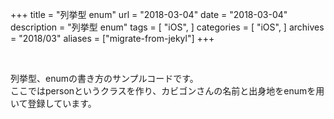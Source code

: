 +++
title = "列挙型 enum"
url = "2018-03-04"
date = "2018-03-04"
description = "列挙型 enum"
tags = [
    "iOS",
]
categories = [
    "iOS",
]
archives = "2018/03"
aliases = ["migrate-from-jekyl"]
+++

<br>

列挙型、enumの書き方のサンプルコードです。  
ここではpersonというクラスを作り、カビゴンさんの名前と出身地をenumを用いて登録しています。  

<script src="https://gist.github.com/O-Junpei/1db6c66be1c7b30aca74d72f6acb9c4d.js"></script>
